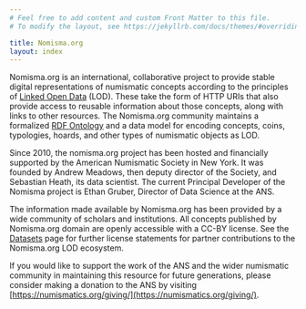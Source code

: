 ```yaml
---
# Feel free to add content and custom Front Matter to this file.
# To modify the layout, see https://jekyllrb.com/docs/themes/#overriding-theme-defaults

title: Nomisma.org
layout: index
---
```

Nomisma.org is an international, collaborative project to provide stable digital representations of numismatic concepts according to the principles of [Linked Open Data](http://www.w3.org/DesignIssues/LinkedData.html) (LOD). These take the form of HTTP URIs that also provide access to reusable information about those concepts, along with links to other resources. The Nomisma.org community maintains a formalized [RDF Ontology](http://nomisma.org/ontology) and a data model for encoding concepts, coins, typologies, hoards, and other types of numismatic objects as LOD.

Since 2010, the nomisma.org project has been hosted and financially supported by the American Numismatic Society in New York. It was founded by Andrew Meadows, then deputy director of the Society, and Sebastian Heath, its data scientist. The current Principal Developer of the Nomisma project is Ethan Gruber, Director of Data Science at the ANS.

The information made available by Nomisma.org has been provided by a wide community of scholars and institutions. All concepts published by Nomisma.org domain are openly accessible with a CC-BY license. See the [Datasets]({{site.baseurl}}/datasets) page for further license statements for partner contributions to the Nomisma.org LOD ecosystem.

If you would like to support the work of the ANS and the wider numismatic community in maintaining this resource for future generations, please consider making a donation to the ANS by visiting [https://numismatics.org/giving/](https://numismatics.org/giving/).
